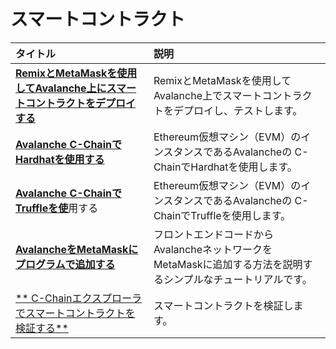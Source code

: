 # スマートコントラクト

| タイトル | 説明 |
| :--- | :--- |
| [**RemixとMetaMaskを使用してAvalanche上にスマートコントラクトをデプロイする**](deploy-a-smart-contract-on-avalanche-using-remix-and-metamask.md) | RemixとMetaMaskを使用してAvalanche上でスマートコントラクトをデプロイし、テストします。 |
| [**Avalanche  C-ChainでHardhatを使用する**](using-hardhat-with-the-avalanche-c-chain.md) | Ethereum仮想マシン（EVM）のインスタンスであるAvalancheの C-ChainでHardhatを使用します。 |
| [**Avalanche  C-ChainでTruffleを使**](using-truffle-with-the-avalanche-c-chain.md)用する | Ethereum仮想マシン（EVM）のインスタンスであるAvalancheの C-ChainでTruffleを使用します。 |
| [**AvalancheをMetaMaskにプログラムで追加する**](add-avalanche-to-metamask-programmatically.md) | フロントエンドコードからAvalancheネットワークをMetaMaskに追加する方法を説明するシンプルなチュートリアルです。 |
| [** C-Chainエクスプローラでスマートコントラクトを検証する**](verify-smart-contracts.md) | スマートコントラクトを検証します。 |

